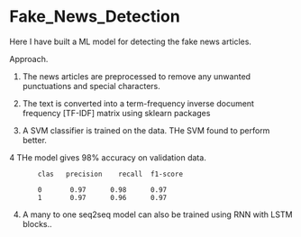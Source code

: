 # Fake_News_Detection
Here I have built a  ML model for detecting the fake news articles.

Approach.

1. The news articles are preprocessed to remove any unwanted punctuations and special characters.

2. The text is converted into a term-frequency inverse document frequency [TF-IDF] matrix using sklearn packages

3. A SVM classifier is trained on the data. THe SVM found to perform better.

4 THe model gives 98%  accuracy on validation data. 

           clas   precision    recall  f1-score

           0       0.97      0.98      0.97   
           1       0.97      0.96      0.97



4. A many to one seq2seq model can also be trained using RNN with LSTM blocks..





